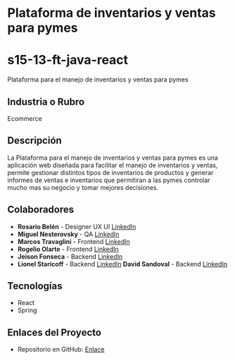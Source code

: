 # Plataforma de inventarios y ventas para pymes
# s15-13-ft-java-react
Plataforma para el manejo de inventarios y ventas para pymes

## Industria o Rubro
Ecommerce

## Descripción
La Plataforma para el manejo de inventarios y ventas para pymes es una aplicación web diseñada para facilitar el manejo de inventarios y ventas, permite gestionar distintos tipos de inventarios de productos y generar informes de ventas e inventarios que permitiran a las pymes controlar mucho mas su negocio y tomar mejores decisiones.

## Colaboradores
- **Rosario Belén** - Designer UX UI
  [LinkedIn](https://www.linkedin.com/in/rosariobelen/)
- **Miguel Nesterovsky** - QA
  [LinkedIn](https://www.linkedin.com/in/miguel-angel-nesterovsky-a-18985b237/)
- **Marcos Travaglini**  - Frontend
  [LinkedIn](https://www.linkedin.com/in/marcos-travaglini/)
- **Rogelio Olarte**  - Frontend
  [LinkedIn](https://www.linkedin.com/in/rogelio-olarte)
- **Jeison Fonseca**  - Backend
  [LinkedIn](https://www.linkedin.com/in/jeisonfonseca/)
- **Lionel Staricoff**  - Backend
  [LinkedIn](https://www.linkedin.com/in/lionel-staricoff/)
   **David Sandoval**  - Backend
  [LinkedIn]()


## Tecnologías
- React
- Spring

## Enlaces del Proyecto
- Repositorio en GitHub: [Enlace](https://github.com/No-Country/s15-13-ft-java-react)

